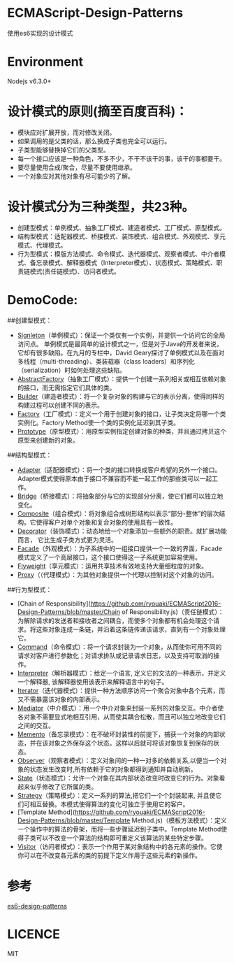 # ECMAScript-Design-Patterns
使用es6实现的设计模式

# Environment
Nodejs v6.3.0+

# 设计模式的原则(摘至百度百科)：
- 模块应对扩展开放，而对修改关闭。
- 如果调用的是父类的话，那么换成子类也完全可以运行。
- 子类型能够替换掉它们的父类型。
- 每一个接口应该是一种角色，不多不少，不干不该干的事，该干的事都要干。
- 要尽量使用合成/聚合，尽量不要使用继承。
- 一个对象应对其他对象有尽可能少的了解。

# 设计模式分为三种类型，共23种。
- 创建型模式：单例模式、抽象工厂模式、建造者模式、工厂模式、原型模式。
- 结构型模式：适配器模式、桥接模式、装饰模式、组合模式、外观模式、享元模式、代理模式。
- 行为型模式：模版方法模式、命令模式、迭代器模式、观察者模式、中介者模式、备忘录模式、解释器模式（Interpreter模式）、状态模式、策略模式、职责链模式(责任链模式)、访问者模式。

# DemoCode:
##创建型模式：
- [Signleton](https://github.com/ryouaki/ECMAScript-Design-Patterns/blob/master/Signleton.js)（单例模式）：保证一个类仅有一个实例，并提供一个访问它的全局访问点。 单例模式是最简单的设计模式之一，但是对于Java的开发者来说，它却有很多缺陷。在九月的专栏中，David Geary探讨了单例模式以及在面对多线程（multi-threading）、类装载器（class loaders）和序列化（serialization）时如何处理这些缺陷。  
- [AbstractFactory](https://github.com/ryouaki/ECMAScript-Design-Patterns/blob/master/AbstractFactory.js)（抽象工厂模式）：提供一个创建一系列相关或相互依赖对象的接口，而无需指定它们具体的类。  
- [Builder](https://github.com/ryouaki/ECMAScript2016-Design-Patterns/blob/master/Builder.js)（建造者模式）：将一个复杂对象的构建与它的表示分离，使得同样的构建过程可以创建不同的表示。  
- [Factory](https://github.com/ryouaki/ECMAScript2016-Design-Patterns/blob/master/Factory.js)（工厂模式）：定义一个用于创建对象的接口，让子类决定将哪一个类实例化。Factory Method使一个类的实例化延迟到其子类。  
- [Prototype](https://github.com/ryouaki/ECMAScript2016-Design-Patterns/blob/master/Prototype.js)（原型模式）：用原型实例指定创建对象的种类，并且通过拷贝这个原型来创建新的对象。

##结构型模式：
- [Adapter](https://github.com/ryouaki/ECMAScript2016-Design-Patterns/blob/master/Adapter.js)（适配器模式）：将一个类的接口转换成客户希望的另外一个接口。Adapter模式使得原本由于接口不兼容而不能一起工作的那些类可以一起工作。
- [Bridge](https://github.com/ryouaki/ECMAScript2016-Design-Patterns/blob/master/Bridge.js)（桥接模式）：将抽象部分与它的实现部分分离，使它们都可以独立地变化。
- [Composite](https://github.com/ryouaki/ECMAScript2016-Design-Patterns/blob/master/Composite.js)（组合模式）：将对象组合成树形结构以表示“部分-整体”的层次结构。它使得客户对单个对象和复合对象的使用具有一致性。
- [Decorator](https://github.com/ryouaki/ECMAScript2016-Design-Patterns/blob/master/Decorator.js)（装饰模式）：动态地给一个对象添加一些额外的职责。就扩展功能而言， 它比生成子类方式更为灵活。
- [Facade](https://github.com/ryouaki/ECMAScript2016-Design-Patterns/blob/master/Facade.js)（外观模式）：为子系统中的一组接口提供一个一致的界面，Facade模式定义了一个高层接口，这个接口使得这一子系统更加容易使用。
- [Flyweight](https://github.com/ryouaki/ECMAScript2016-Design-Patterns/blob/master/Flyweight.js)（享元模式）：运用共享技术有效地支持大量细粒度的对象。
- [Proxy](https://github.com/ryouaki/ECMAScript2016-Design-Patterns/blob/master/Proxy.js)（（代理模式）：为其他对象提供一个代理以控制对这个对象的访问。

##行为型模式：
- [Chain of Responsibility](https://github.com/ryouaki/ECMAScript2016-Design-Patterns/blob/master/Chain of Responsibility.js)（责任链模式）：为解除请求的发送者和接收者之间耦合，而使多个对象都有机会处理这个请求。将这些对象连成一条链，并沿着这条链传递该请求，直到有一个对象处理它。
- [Command](https://github.com/ryouaki/ECMAScript2016-Design-Patterns/blob/master/Command.js)（命令模式）：将一个请求封装为一个对象，从而使你可用不同的请求对客户进行参数化；对请求排队或记录请求日志，以及支持可取消的操作。
- [Interpreter](https://github.com/ryouaki/ECMAScript2016-Design-Patterns/blob/master/Interpreter.js)（解析器模式）：给定一个语言, 定义它的文法的一种表示，并定义一个解释器, 该解释器使用该表示来解释语言中的句子。
- [Iterator](https://github.com/ryouaki/ECMAScript2016-Design-Patterns/blob/master/Iterator.js)（迭代器模式）：提供一种方法顺序访问一个聚合对象中各个元素，而又不需暴露该对象的内部表示。
- [Mediator](https://github.com/ryouaki/ECMAScript2016-Design-Patterns/blob/master/Mediator.js)（中介模式）：用一个中介对象来封装一系列的对象交互。中介者使各对象不需要显式地相互引用，从而使其耦合松散，而且可以独立地改变它们之间的交互。
- [Memento](https://github.com/ryouaki/ECMAScript2016-Design-Patterns/blob/master/Memento.js)（备忘录模式）：在不破坏封装性的前提下，捕获一个对象的内部状态，并在该对象之外保存这个状态。这样以后就可将该对象恢复到保存的状态。
- [Observer](https://github.com/ryouaki/ECMAScript2016-Design-Patterns/blob/master/Observer.js)（观察者模式）：定义对象间的一种一对多的依赖关系,以便当一个对象的状态发生改变时,所有依赖于它的对象都得到通知并自动刷新。
- [State](https://github.com/ryouaki/ECMAScript2016-Design-Patterns/blob/master/State.js)（状态模式）：允许一个对象在其内部状态改变时改变它的行为。对象看起来似乎修改了它所属的类。
- [Strategy](https://github.com/ryouaki/ECMAScript2016-Design-Patterns/blob/master/Strategy.js)（策略模式）：定义一系列的算法,把它们一个个封装起来, 并且使它们可相互替换。本模式使得算法的变化可独立于使用它的客户。
- [Template Method](https://github.com/ryouaki/ECMAScript2016-Design-Patterns/blob/master/Template Method.js)（模板方法模式）：定义一个操作中的算法的骨架，而将一些步骤延迟到子类中。Template Method使得子类可以不改变一个算法的结构即可重定义该算法的某些特定步骤。
- [Visitor](https://github.com/ryouaki/ECMAScript2016-Design-Patterns/blob/master/Visitor.js)（访问者模式）：表示一个作用于某对象结构中的各元素的操作。它使你可以在不改变各元素的类的前提下定义作用于这些元素的新操作。

# 参考
[es6-design-patterns](https://github.com/loredanacirstea/es6-design-patterns)

# LICENCE
MIT